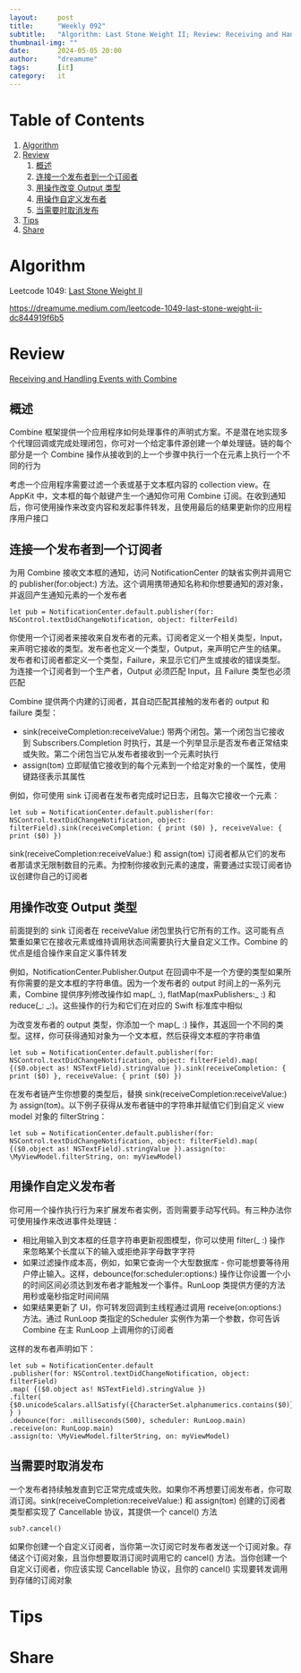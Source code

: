 ```yaml
---
layout:     post
title:      "Weekly 092"
subtitle:   "Algorithm: Last Stone Weight II; Review: Receiving and Handling Events with Combione; Tips: ; Share: "
thumbnail-img: ""
date:       2024-05-05 20:00
author:     "dreamume"
tags: 		[it]
category:   it
---
```

<head>
    <script src="https://cdn.mathjax.org/mathjax/latest/MathJax.js?config=TeX-AMS-MML_HTMLorMML" type="text/javascript"></script>
    <script type="text/x-mathjax-config">
        MathJax.Hub.Config({
            tex2jax: {
            skipTags: ['script', 'noscript', 'style', 'textarea', 'pre'],
            inlineMath: [['$','$']]
            }
        });
    </script>
</head>

# Table of Contents

1.  [Algorithm](#org9445a5f)
2.  [Review](#orgc847c2c)
    1.  [概述](#org810f380)
    2.  [连接一个发布者到一个订阅者](#orgef97a46)
    3.  [用操作改变 Output 类型](#orgeb64d91)
    4.  [用操作自定义发布者](#org95fb904)
    5.  [当需要时取消发布](#orgebffcee)
3.  [Tips](#orga8dc91d)
4.  [Share](#orga1fac9c)


<a id="org9445a5f"></a>

# Algorithm

Leetcode 1049: [Last Stone Weight II](https://leetcode.com/problems/last-stone-weight-ii/)

<https://dreamume.medium.com/leetcode-1049-last-stone-weight-ii-dc844919f6b5>


<a id="orgc847c2c"></a>

# Review

[Receiving and Handling Events with Combine](https://developer.apple.com/documentation/combine/receiving-and-handling-events-with-combine)


<a id="org810f380"></a>

## 概述

Combine 框架提供一个应用程序如何处理事件的声明式方案。不是潜在地实现多个代理回调或完成处理闭包，你可对一个给定事件源创建一个单处理链。链的每个部分是一个 Combine 操作从接收到的上一个步骤中执行一个在元素上执行一个不同的行为

考虑一个应用程序需要过滤一个表或基于文本框内容的 collection view。在 AppKit 中，文本框的每个敲键产生一个通知你可用 Combine 订阅。在收到通知后，你可使用操作来改变内容和发起事件转发，且使用最后的结果更新你的应用程序用户接口


<a id="orgef97a46"></a>

## 连接一个发布者到一个订阅者

为用 Combine 接收文本框的通知，访问 NotificationCenter 的缺省实例并调用它的 publisher(for:object:) 方法。这个调用携带通知名称和你想要通知的源对象，并返回产生通知元素的一个发布者

    let pub = NotificationCenter.default.publisher(for: NSControl.textDidChangeNotification, object: filterFeild)

你使用一个订阅者来接收来自发布者的元素。订阅者定义一个相关类型，Input，来声明它接收的类型。发布者也定义一个类型，Output，来声明它产生的结果。发布者和订阅者都定义一个类型，Failure，来显示它们产生或接收的错误类型。为连接一个订阅者到一个生产者，Output 必须匹配 Input，且 Failure 类型也必须匹配

Combine 提供两个内建的订阅者，其自动匹配其接触的发布者的 output 和 failure 类型：

-   sink(receiveCompletion:receiveValue:) 带两个闭包。第一个闭包当它接收到 Subscribers.Completion 时执行，其是一个列举显示是否发布者正常结束或失败。第二个闭包当它从发布者接收到一个元素时执行
-   assign(to:on:) 立即赋值它接收到的每个元素到一个给定对象的一个属性，使用键路径表示其属性

例如，你可使用 sink 订阅者在发布者完成时记日志，且每次它接收一个元素：

    let sub = NotificationCenter.default.publisher(for: NSControl.textDidChangeNotification, object: filterField).sink(receiveCompletion: { print ($0) }, receiveValue: { print ($0) })

sink(receiveCompletion:receiveValue:) 和 assign(to:on:) 订阅者都从它们的发布者那请求无限制数目的元素。为控制你接收到元素的速度，需要通过实现订阅者协议创建你自己的订阅者


<a id="orgeb64d91"></a>

## 用操作改变 Output 类型

前面提到的 sink 订阅者在 receiveValue 闭包里执行它所有的工作。这可能有点繁重如果它在接收元素或维持调用状态间需要执行大量自定义工作。Combine 的优点是组合操作来自定义事件转发

例如，NotificationCenter.Publisher.Output 在回调中不是一个方便的类型如果所有你需要的是文本框的字符串值。因为一个发布者的 output 时间上的一系列元素，Combine 提供序列修改操作如 map(\_ :), flatMap(maxPublishers:\_ :) 和 reduce(\_: \_:)。这些操作的行为和它们在对应的 Swift 标准库中相似

为改变发布者的 output 类型，你添加一个 map(\_ :) 操作，其返回一个不同的类型。这样，你可获得通知对象为一个文本框，然后获得文本框的字符串值

    let sub = NotificationCenter.default.publisher(for: NSControl.textDidChangeNotification, object: filterField).map( {($0.object as! NSTextField).stringValue }).sink(receiveCompletion: { print ($0) }, receiveValue: { print ($0) })

在发布者链产生你想要的类型后，替换 sink(receiveCompletion:receiveValue:) 为 assign(to:on:)。以下例子获得从发布者链中的字符串并赋值它们到自定义 view model 对象的 filterString：

    let sub = NotificationCenter.default.publisher(for: NSControl.textDidChangeNotification, object: filterField).map( {($0.object as! NSTextField).stringValue }).assign(to: \MyViewModel.filterString, on: myViewModel)


<a id="org95fb904"></a>

## 用操作自定义发布者

你可用一个操作执行行为来扩展发布者实例，否则需要手动写代码。有三种办法你可使用操作来改进事件处理链：

-   相比用输入到文本框的任意字符串更新视图模型，你可以使用 filter(\_ :) 操作来忽略某个长度以下的输入或拒绝非字母数字字符
-   如果过滤操作成本高，例如，如果它查询一个大型数据库 - 你可能想要等待用户停止输入。这样，debounce(for:scheduler:options:) 操作让你设置一个小的时间区间必须达到发布者才能触发一个事件。RunLoop 类提供方便的方法用秒或毫秒指定时间间隔
-   如果结果更新了 UI，你可转发回调到主线程通过调用 receive(on:options:) 方法。通过 RunLoop 类指定的Scheduler 实例作为第一个参数，你可告诉 Combine 在主 RunLoop 上调用你的订阅者

这样的发布者声明如下：

    let sub = NotificationCenter.default
    .publisher(for: NSControl.textDidChangeNotification, object: filterField)
    .map( {($0.object as! NSTextField).stringValue })
    .filter( {$0.unicodeScalars.allSatisfy({CharacterSet.alphanumerics.contains($0)}) } )
    .debounce(for: .milliseconds(500), scheduler: RunLoop.main)
    .receive(on: RunLoop.main)
    .assign(to: \MyViewModel.filterString, on: myViewModel)


<a id="orgebffcee"></a>

## 当需要时取消发布

一个发布者持续触发直到它正常完成或失败。如果你不再想要订阅发布者，你可取消订阅。sink(receiveCompletion:receiveValue:) 和 assign(to:on:) 创建的订阅者类型都实现了 Cancellable 协议，其提供一个 cancel() 方法

    sub?.cancel()

如果你创建一个自定义订阅者，当你第一次订阅它时发布者发送一个订阅对象。存储这个订阅对象，且当你想要取消订阅时调用它的 cancel() 方法。当你创建一个自定义订阅者，你应该实现 Cancellable 协议，且你的 cancel() 实现要转发调用到存储的订阅对象


<a id="orga8dc91d"></a>

# Tips


<a id="orga1fac9c"></a>

# Share

